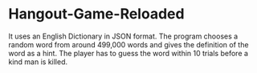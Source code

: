 # Hangout-Game-Reloaded

It uses an English Dictionary in JSON format. The program chooses a random word from around 499,000 words and gives the definition of the word as a hint. The player has to guess the word within 10 trials before a kind man is killed.
